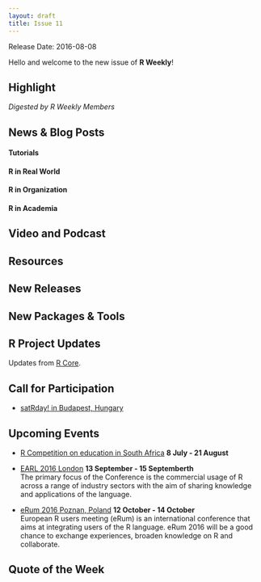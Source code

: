 ```yaml
---
layout: draft
title: Issue 11
---
```


Release Date: 2016-08-08

Hello and welcome to the new issue of **R Weekly**!

## Highlight

*Digested by R Weekly Members*


## News & Blog Posts

#### Tutorials



#### R in Real World



#### R in Organization


#### R in Academia



## Video and Podcast


## Resources


## New Releases


## New Packages & Tools


## R Project Updates

Updates from [R Core](http://developer.r-project.org/blosxom.cgi/R-devel/NEWS).


## Call for Participation

+ [satRday! in Budapest, Hungary](http://budapest.satrdays.org/#cfp)

## Upcoming Events


+ [R Competition on education in South Africa](http://www.r-bloggers.com/r-competition-on-education-in-south-africa-july-and-august-2016/) **8 July - 21 August** 

+ [EARL 2016 London](https://earlconf.com/)  **13 September - 15 Septemberth** <br>
The primary focus of the Conference is the commercial usage of R across a range of industry sectors with the aim of sharing knowledge and applications of the language.<br /> 

+ [eRum 2016 Poznan, Poland](http://erum.ue.poznan.pl/)  **12 October - 14 October** <br>
European R users meeting (eRum) is an international conference that aims at integrating users of the R language. eRum 2016 will be a good chance to exchange experiences, broaden knowledge on R and collaborate. <br /> 

## Quote of the Week


<p><small id="page_view">&nbsp;</small></p>
